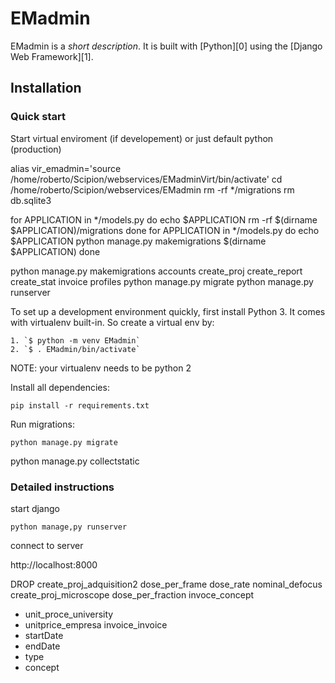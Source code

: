 

# EMadmin

EMadmin is a _short description_. It is built with [Python][0] using the [Django Web Framework][1].


## Installation

### Quick start

Start virtual enviroment (if developement) or just default python (production)

alias vir_emadmin='source /home/roberto/Scipion/webservices/EMadminVirt/bin/activate'
cd /home/roberto/Scipion/webservices/EMadmin
rm -rf */migrations
rm db.sqlite3 


for APPLICATION in */models.py
   do 
        echo $APPLICATION
        rm -rf $(dirname $APPLICATION)/migrations
   done
for APPLICATION in */models.py
   do 
        echo $APPLICATION
        python manage.py makemigrations $(dirname $APPLICATION)
   done

python manage.py makemigrations accounts create_proj create_report create_stat invoice profiles
python manage.py migrate
python manage.py runserver

To set up a development environment quickly, first install Python 3. It
comes with virtualenv built-in. So create a virtual env by:

    1. `$ python -m venv EMadmin`
    2. `$ . EMadmin/bin/activate`
    
NOTE: your virtualenv needs to be python 2

Install all dependencies:

    pip install -r requirements.txt

Run migrations:

    python manage.py migrate
python manage.py collectstatic

### Detailed instructions

start django

    python manage,py runserver
    
connect to server

   http://localhost:8000

DROP
 create_proj_adquisition2
   dose_per_frame
   dose_rate
   nominal_defocus
 create_proj_microscope
   dose_per_fraction
 invoce_concept
   * unit_proce_university
   * unitprice_empresa
 invoice_invoice
  * startDate
  * endDate
  * type
  * concept



   
